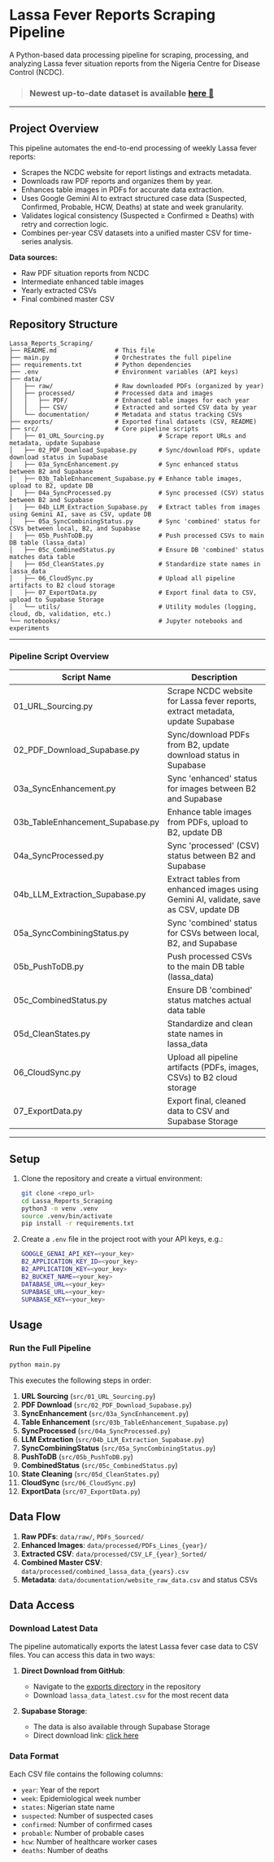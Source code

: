 # Lassa Fever Reports Scraping Pipeline

A Python-based data processing pipeline for scraping, processing, and analyzing Lassa fever situation reports from the Nigeria Centre for Disease Control (NCDC).

> ### Newest up-to-date dataset is available [here 🔗](exports/lassa_data_latest.csv)
---
## Project Overview

This pipeline automates the end-to-end processing of weekly Lassa fever reports:
- Scrapes the NCDC website for report listings and extracts metadata.
- Downloads raw PDF reports and organizes them by year.
- Enhances table images in PDFs for accurate data extraction.
- Uses Google Gemini AI to extract structured case data (Suspected, Confirmed, Probable, HCW, Deaths) at state and week granularity.
- Validates logical consistency (Suspected ≥ Confirmed ≥ Deaths) with retry and correction logic.
- Combines per-year CSV datasets into a unified master CSV for time-series analysis.

**Data sources:**
- Raw PDF situation reports from NCDC
- Intermediate enhanced table images
- Yearly extracted CSVs
- Final combined master CSV

## Repository Structure
```text
Lassa_Reports_Scraping/
├── README.md                # This file
├── main.py                  # Orchestrates the full pipeline
├── requirements.txt         # Python dependencies
├── .env                     # Environment variables (API keys)
├── data/
│   ├── raw/                 # Raw downloaded PDFs (organized by year)
│   ├── processed/           # Processed data and images
│   │   ├── PDF/             # Enhanced table images for each year
│   │   ├── CSV/             # Extracted and sorted CSV data by year
│   └── documentation/       # Metadata and status tracking CSVs
├── exports/                 # Exported final datasets (CSV, README)
├── src/                     # Core pipeline scripts
│   ├── 01_URL_Sourcing.py               # Scrape report URLs and metadata, update Supabase
│   ├── 02_PDF_Download_Supabase.py      # Sync/download PDFs, update download status in Supabase
│   ├── 03a_SyncEnhancement.py           # Sync enhanced status between B2 and Supabase
│   ├── 03b_TableEnhancement_Supabase.py # Enhance table images, upload to B2, update DB
│   ├── 04a_SyncProcessed.py             # Sync processed (CSV) status between B2 and Supabase
│   ├── 04b_LLM_Extraction_Supabase.py   # Extract tables from images using Gemini AI, save as CSV, update DB
│   ├── 05a_SyncCombiningStatus.py       # Sync 'combined' status for CSVs between local, B2, and Supabase
│   ├── 05b_PushToDB.py                  # Push processed CSVs to main DB table (lassa_data)
│   ├── 05c_CombinedStatus.py            # Ensure DB 'combined' status matches data table
│   ├── 05d_CleanStates.py               # Standardize state names in lassa_data
│   ├── 06_CloudSync.py                  # Upload all pipeline artifacts to B2 cloud storage
│   ├── 07_ExportData.py                 # Export final data to CSV, upload to Supabase Storage
│   └── utils/                           # Utility modules (logging, cloud, db, validation, etc.)
└── notebooks/                           # Jupyter notebooks and experiments
```

---

### Pipeline Script Overview

| Script Name                       | Description |
|-----------------------------------|-------------|
| 01_URL_Sourcing.py                | Scrape NCDC website for Lassa fever reports, extract metadata, update Supabase |
| 02_PDF_Download_Supabase.py       | Sync/download PDFs from B2, update download status in Supabase |
| 03a_SyncEnhancement.py            | Sync 'enhanced' status for images between B2 and Supabase |
| 03b_TableEnhancement_Supabase.py  | Enhance table images from PDFs, upload to B2, update DB |
| 04a_SyncProcessed.py              | Sync 'processed' (CSV) status between B2 and Supabase |
| 04b_LLM_Extraction_Supabase.py    | Extract tables from enhanced images using Gemini AI, validate, save as CSV, update DB |
| 05a_SyncCombiningStatus.py        | Sync 'combined' status for CSVs between local, B2, and Supabase |
| 05b_PushToDB.py                   | Push processed CSVs to the main DB table (lassa_data) |
| 05c_CombinedStatus.py             | Ensure DB 'combined' status matches actual data table |
| 05d_CleanStates.py                | Standardize and clean state names in lassa_data |
| 06_CloudSync.py                   | Upload all pipeline artifacts (PDFs, images, CSVs) to B2 cloud storage |
| 07_ExportData.py                  | Export final, cleaned data to CSV and Supabase Storage |

---



## Setup

1. Clone the repository and create a virtual environment:
   ```bash
   git clone <repo_url>
   cd Lassa_Reports_Scraping
   python3 -m venv .venv
   source .venv/bin/activate
   pip install -r requirements.txt
   ```

2. Create a `.env` file in the project root with your API keys, e.g.:
   ```bash
   GOOGLE_GENAI_API_KEY=<your_key>
   B2_APPLICATION_KEY_ID=<your_key>
   B2_APPLICATION_KEY=<your_key>
   B2_BUCKET_NAME=<your_key>
   DATABASE_URL=<your_key>
   SUPABASE_URL=<your_key>
   SUPABASE_KEY=<your_key>
   ```

## Usage

### Run the Full Pipeline

```bash
python main.py
```

This executes the following steps in order:

1. **URL Sourcing** (`src/01_URL_Sourcing.py`)
2. **PDF Download** (`src/02_PDF_Download_Supabase.py`)
3. **SyncEnhancement** (`src/03a_SyncEnhancement.py`)
4. **Table Enhancement** (`src/03b_TableEnhancement_Supabase.py`)
5. **SyncProcessed** (`src/04a_SyncProcessed.py`)
6. **LLM Extraction** (`src/04b_LLM_Extraction_Supabase.py`)
7. **SyncCombiningStatus** (`src/05a_SyncCombiningStatus.py`)
8. **PushToDB** (`src/05b_PushToDB.py`)
9. **CombinedStatus** (`src/05c_CombinedStatus.py`)
10. **State Cleaning** (`src/05d_CleanStates.py`)
11. **CloudSync** (`src/06_CloudSync.py`)
12. **ExportData** (`src/07_ExportData.py`)

## Data Flow

1. **Raw PDFs**: `data/raw/`, `PDFs_Sourced/`
2. **Enhanced Images**: `data/processed/PDFs_Lines_{year}/`
3. **Extracted CSV**: `data/processed/CSV_LF_{year}_Sorted/`
4. **Combined Master CSV**: `data/processed/combined_lassa_data_{years}.csv`
5. **Metadata**: `data/documentation/website_raw_data.csv` and status CSVs

## Data Access

### Download Latest Data

The pipeline automatically exports the latest Lassa fever case data to CSV files. You can access this data in two ways:

1. **Direct Download from GitHub**: 
   - Navigate to the [exports directory](exports/lassa_data_latest.csv) in the repository
   - Download `lassa_data_latest.csv` for the most recent data

2. **Supabase Storage**:
   - The data is also available through Supabase Storage
   - Direct download link: [click here](https://csoccwksnrjkwkfpzqxx.supabase.co/storage/v1/object/sign/lassa-data/data/exports/lassa_data_latest.csv?token=eyJraWQiOiJzdG9yYWdlLXVybC1zaWduaW5nLWtleV81YThiMWNkNi1hM2RlLTQxZDUtODBhOC0zMGU2M2EwNzFkMTIiLCJhbGciOiJIUzI1NiJ9.eyJ1cmwiOiJsYXNzYS1kYXRhL2RhdGEvZXhwb3J0cy9sYXNzYV9kYXRhX2xhdGVzdC5jc3YiLCJpYXQiOjE3NDg4ODE1NjAsImV4cCI6MTc4MDQxNzU2MH0.bdBA9U2WZmg3QgX98FZf-ZwWBk9llP2wKGrnJhXKx9w)

### Data Format

Each CSV file contains the following columns:
- `year`: Year of the report
- `week`: Epidemiological week number
- `states`: Nigerian state name
- `suspected`: Number of suspected cases
- `confirmed`: Number of confirmed cases
- `probable`: Number of probable cases
- `hcw`: Number of healthcare worker cases
- `deaths`: Number of deaths

